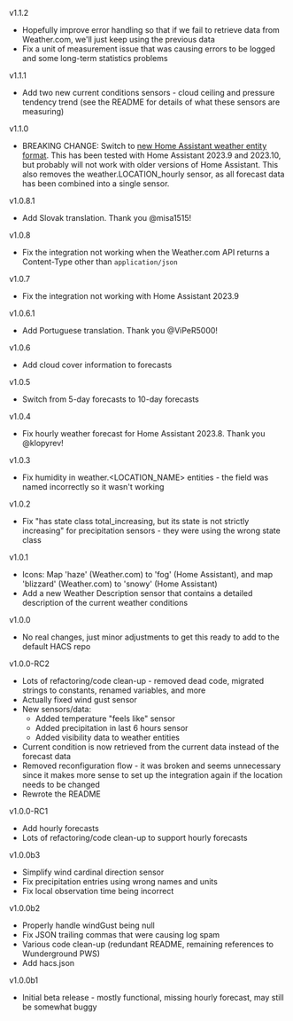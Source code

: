 v1.1.2
* Hopefully improve error handling so that if we fail to retrieve data from Weather.com, we'll just keep using the previous data
* Fix a unit of measurement issue that was causing errors to be logged and some long-term statistics problems

v1.1.1
* Add two new current conditions sensors - cloud ceiling and pressure tendency trend (see the README for details of what these sensors are measuring)

v1.1.0
* BREAKING CHANGE: Switch to [new Home Assistant weather entity format](https://developers.home-assistant.io/blog/2023/08/07/weather_entity_forecast_types/). This has been tested with Home Assistant 2023.9 and 2023.10, but probably will not work with older versions of Home Assistant. This also removes the weather.LOCATION_hourly sensor, as all forecast data has been combined into a single sensor.

v1.0.8.1
* Add Slovak translation. Thank you @misa1515!

v1.0.8
* Fix the integration not working when the Weather.com API returns a Content-Type other than `application/json`

v1.0.7
* Fix the integration not working with Home Assistant 2023.9

v1.0.6.1
* Add Portuguese translation. Thank you @ViPeR5000!

v1.0.6
* Add cloud cover information to forecasts

v1.0.5
* Switch from 5-day forecasts to 10-day forecasts

v1.0.4
* Fix hourly weather forecast for Home Assistant 2023.8. Thank you @klopyrev!

v1.0.3
* Fix humidity in weather.<LOCATION_NAME> entities - the field was named incorrectly so it wasn't working

v1.0.2
* Fix "has state class total_increasing, but its state is not strictly increasing" for precipitation sensors - they were using the wrong state class

v1.0.1
* Icons: Map 'haze' (Weather.com) to 'fog' (Home Assistant), and map 'blizzard' (Weather.com) to 'snowy' (Home Assistant)
* Add a new Weather Description sensor that contains a detailed description of the current weather conditions

v1.0.0
* No real changes, just minor adjustments to get this ready to add to the default HACS repo

v1.0.0-RC2
* Lots of refactoring/code clean-up - removed dead code, migrated strings to constants, renamed variables, and more
* Actually fixed wind gust sensor
* New sensors/data:
  * Added temperature "feels like" sensor
  * Added precipitation in last 6 hours sensor
  * Added visibility data to weather entities
* Current condition is now retrieved from the current data instead of the forecast data
* Removed reconfiguration flow - it was broken and seems unnecessary since it makes more sense to set up the integration again if the location needs to be changed
* Rewrote the README

v1.0.0-RC1
* Add hourly forecasts
* Lots of refactoring/code clean-up to support hourly forecasts

v1.0.0b3
* Simplify wind cardinal direction sensor
* Fix precipitation entries using wrong names and units
* Fix local observation time being incorrect

v1.0.0b2
* Properly handle windGust being null
* Fix JSON trailing commas that were causing log spam
* Various code clean-up (redundant README, remaining references to Wunderground PWS)
* Add hacs.json

v1.0.0b1
* Initial beta release - mostly functional, missing hourly forecast, may still be somewhat buggy